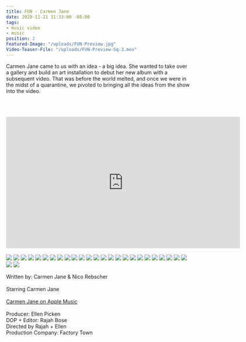 ```yaml
---
title: FUN - Carmen Jane
date: 2020-11-21 11:33:00 -08:00
tags:
- music video
- music
position: 2
Featured-Image: "/uploads/FUN-Preview.jpg"
Video-Teaser-File: "/uploads/FUN-Preview-Sq-3.mov"
---
```


Carmen Jane came to us with an idea - a big idea. She wanted to take over a gallery and build an art installation to debut her new album with a subsequent video. That was before the world melted, and once we were in the midst of a quarantine, we pivoted to bringing all the ideas from the show into the video. 

<BR><BR>

<iframe src="https://player.vimeo.com/video/445406913" width="640" height="360" frameborder="0" allow="autoplay; fullscreen" allowfullscreen></iframe>


<BR>
<BR>


<div class="gallery" data-columns="3">
<img src="/uploads/FactoryTown_MusicVideo-FUN1001.jpg" />
<img src="/uploads/FactoryTown_MusicVideo-FUN1002.jpg" />
<img src="/uploads/FactoryTown_MusicVideo-FUN1003.jpg" />
<img src="/uploads/FactoryTown_MusicVideo-FUN1004.jpg" />
<img src="/uploads/FactoryTown_MusicVideo-FUN1005.jpg" />
<img src="/uploads/FactoryTown_MusicVideo-FUN1006.jpg" />
<img src="/uploads/FactoryTown_MusicVideo-FUN1007.jpg" />
<img src="/uploads/FactoryTown_MusicVideo-FUN1008.jpg" />
<img src="/uploads/FactoryTown_MusicVideo-FUN1009.jpg" />
<img src="/uploads/FactoryTown_MusicVideo-FUN1010.jpg" />
<img src="/uploads/FactoryTown_MusicVideo-FUN1011.jpg" />
<img src="/uploads/FactoryTown_MusicVideo-FUN1012.jpg" />
<img src="/uploads/FactoryTown_MusicVideo-FUN1013.jpg" />
<img src="/uploads/FactoryTown_MusicVideo-FUN1014.jpg" />
<img src="/uploads/FactoryTown_MusicVideo-FUN1015.jpg" />
<img src="/uploads/FactoryTown_MusicVideo-FUN1016.jpg" />
<img src="/uploads/FactoryTown_MusicVideo-FUN1017.jpg" />
<img src="/uploads/FactoryTown_MusicVideo-FUN1018.jpg" />

<img src="/uploads/FactoryTown_MusicVideo-FUN1019.jpg" />
<img src="/uploads/FactoryTown_MusicVideo-FUN1020.jpg" />
<img src="/uploads/FactoryTown_MusicVideo-FUN1021.jpg" />
<img src="/uploads/FactoryTown_MusicVideo-FUN1022.jpg" />
<img src="/uploads/FactoryTown_MusicVideo-FUN1023.jpg" />
<img src="/uploads/FactoryTown_MusicVideo-FUN1024.jpg" />
<img src="/uploads/FactoryTown_MusicVideo-FUN1025.jpg" />
<img src="/uploads/FactoryTown_MusicVideo-FUN1026.jpg" />
<img src="/uploads/FactoryTown_MusicVideo-FUN1027.jpg" />
</div>




Written by: Carmen Jane & Nico Rebscher <BR>
<BR>
Starring Carmen Jane <BR>
<BR>
[Carmen Jane on Apple Music](https://itunes.apple.com/us/artist/carmen-jane/1526883492?ign-gact=3&ls=1)<BR>
<BR>
Producer: Ellen Picken<BR>
DOP \+ Editor: Rajah Bose<BR>
Directed by Rajah \+ Ellen<BR>
Production Company: Factory Town<BR>

